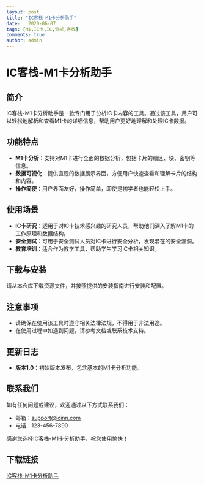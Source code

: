 ```yaml
---
layout: post
title: "IC客栈-M1卡分析助手"
date:   2020-06-07
tags: [M1,IC卡,IC,分析,客栈]
comments: true
author: admin
---
```

# IC客栈-M1卡分析助手

## 简介

IC客栈-M1卡分析助手是一款专门用于分析IC卡内容的工具。通过该工具，用户可以轻松地解析和查看M1卡的详细信息，帮助用户更好地理解和处理IC卡数据。

## 功能特点

- **M1卡分析**：支持对M1卡进行全面的数据分析，包括卡片的扇区、块、密钥等信息。
- **数据可视化**：提供直观的数据展示界面，方便用户快速查看和理解卡片的结构和内容。
- **操作简便**：用户界面友好，操作简单，即使是初学者也能轻松上手。

## 使用场景

- **IC卡研究**：适用于对IC卡技术感兴趣的研究人员，帮助他们深入了解M1卡的工作原理和数据结构。
- **安全测试**：可用于安全测试人员对IC卡进行安全分析，发现潜在的安全漏洞。
- **教育培训**：适合作为教学工具，帮助学生学习IC卡相关知识。

## 下载与安装

请从本仓库下载资源文件，并按照提供的安装指南进行安装和配置。

## 注意事项

- 请确保在使用该工具时遵守相关法律法规，不得用于非法用途。
- 在使用过程中如遇到问题，请参考文档或联系技术支持。

## 更新日志

- **版本1.0**：初始版本发布，包含基本的M1卡分析功能。

## 联系我们

如有任何问题或建议，欢迎通过以下方式联系我们：

- 邮箱：support@icinn.com
- 电话：123-456-7890

感谢您选择IC客栈-M1卡分析助手，祝您使用愉快！

## 下载链接

[IC客栈-M1卡分析助手](https://pan.quark.cn/s/6ca383985250)
